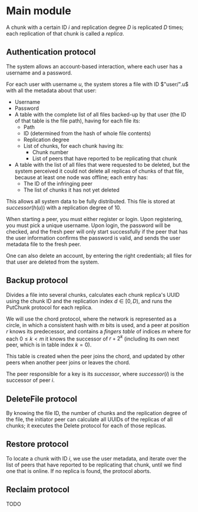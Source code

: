# Main module

A chunk with a certain ID $i$ and replication degree $D$ is replicated $D$ times; each replication of that chunk is called a *replica*.

## Authentication protocol

The system allows an account-based interaction, where each user has a username and a password.

For each user with username $u$, the system stores a file with ID $"user/".u$ with all the metadata about that user:
- Username
- Password
- A table with the complete list of all files backed-up by that user (the ID of that table is the file path), having for each file its:
  - Path
  - ID (determined from the hash of whole file contents)
  - Replication degree
  - List of chunks, for each chunk having its:
    - Chunk number
    - List of peers that have reported to be replicating that chunk
- A table with the list of all files that were requested to be deleted, but the system perceived it could not delete all replicas of chunks of that file, because at least one node was offline; each entry has:
  - The ID of the infringing peer
  - The list of chunks it has not yet deleted

This allows all system data to be fully distributed. This file is stored at $successor(h(u))$ with a replication degree of 10.

When starting a peer, you must either register or login. Upon registering, you must pick a unique username. Upon login, the password will be checked, and the fresh peer will only start successfully if the peer that has the user information confirms the password is valid, and sends the user metadata file to the fresh peer.

One can also delete an account, by entering the right credentials; all files for that user are deleted from the system.

## Backup protocol

Divides a file into several chunks, calculates each chunk replica's UUID using the chunk ID and the replication index $d \in [0, D)$, and runs the PutChunk protocol for each replica.

We will use the chord protocol, where the network is represented as a circle, in which a consistent hash with $m$ bits is used, and a peer at position $r$ knows its predecessor, and contains a *fingers table* of indices $m$ where for each $0 ≤ k < m$ it knows the successor of $r+2^k$ (including its own next peer, which is in table index $k=0$).

This table is created when the peer joins the chord, and updated by other peers when another peer joins or leaves the chord.

The peer responsible for a key is its *successor*, where $successor(i)$ is the successor of peer $i$.

## DeleteFile protocol

By knowing the file ID, the number of chunks and the replication degree of the file, the initiator peer can calculate all UUIDs of the replicas of all chunks; it executes the Delete protocol for each of those replicas.

## Restore protocol

To locate a chunk with ID $i$, we use the user metadata, and iterate over the list of peers that have reported to be replicating that chunk, until we find one that is online. If no replica is found, the protocol aborts.

## Reclaim protocol

TODO
